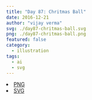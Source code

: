 ```yaml
---
title: "Day 87: Chritmas Ball"
date: 2016-12-21
author: "vijay verma"
svg: ./day87-chritmas-ball.svg
png: ./day87-chritmas-ball.png
featured: false
category:
  - illustration
tags:
  - ai
  - svg
---
```

<li><a href="./day87-chritmas-ball.png" download className="btn-png">PNG</a></li>
<li><a href="./day87-chritmas-ball.svg" download className="btn-svg">SVG</a></li>
